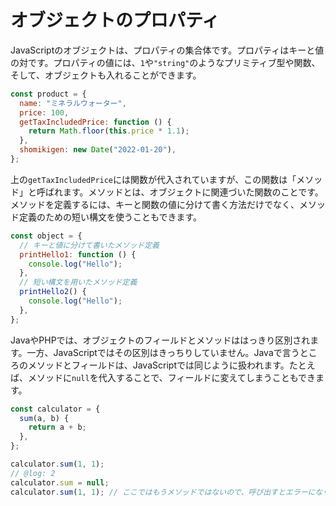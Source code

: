 # オブジェクトのプロパティ

JavaScriptのオブジェクトは、プロパティの集合体です。プロパティはキーと値の対です。プロパティの値には、`1`や`"string"`のようなプリミティブ型や関数、そして、オブジェクトも入れることができます。

```js twoslash
const product = {
  name: "ミネラルウォーター",
  price: 100,
  getTaxIncludedPrice: function () {
    return Math.floor(this.price * 1.1);
  },
  shomikigen: new Date("2022-01-20"),
};
```

上の`getTaxIncludedPrice`には関数が代入されていますが、この関数は「メソッド」と呼ばれます。メソッドとは、オブジェクトに関連づいた関数のことです。メソッドを定義するには、キーと関数の値に分けて書く方法だけでなく、メソッド定義のための短い構文を使うこともできます。

```js twoslash
const object = {
  // キーと値に分けて書いたメソッド定義
  printHello1: function () {
    console.log("Hello");
  },
  // 短い構文を用いたメソッド定義
  printHello2() {
    console.log("Hello");
  },
};
```

JavaやPHPでは、オブジェクトのフィールドとメソッドははっきり区別されます。一方、JavaScriptではその区別はきっちりしていません。Javaで言うところのメソッドとフィールドは、JavaScriptでは同じように扱われます。たとえば、メソッドに`null`を代入することで、フィールドに変えてしまうこともできます。

```js twoslash
const calculator = {
  sum(a, b) {
    return a + b;
  },
};

calculator.sum(1, 1);
// @log: 2
calculator.sum = null;
calculator.sum(1, 1); // ここではもうメソッドではないので、呼び出すとエラーになります
```
